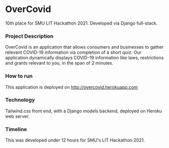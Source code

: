 # OverCovid
10th place for SMU LIT Hackathon 2021. Developed via Django full-stack.

### Project Description
OverCovid is an application that allows consumers and businesses to gather relevant COVID-19 information via completion of a short quiz. Our application dynamically displays 
COVID-19 information like laws, restrictions and grants relevant to you, in the span of 2 minutes.

### How to run
This application is deployed on http://overcovid.herokuapp.com

### Technology
Tailwind.css front end, with a Django models backend, deployed on Heroku web server.

### Timeline
This was developed under 12 hours for SMU's LIT Hackathon 2021.

